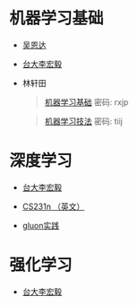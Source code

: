 # 机器学习基础

* [吴恩达](https://www.bilibili.com/video/av9912938)

* [台大李宏毅](https://www.bilibili.com/video/av19144978)

* 林轩田
  > [机器学习基础](https://pan.baidu.com/s/1qXEKETI) 密码: rxjp

  > [机器学习技法](https://pan.baidu.com/s/1eSBX7Cu) 密码: tiij


# 深度学习

* [台大李宏毅](https://www.bilibili.com/video/av9770302/)

* [CS231n （英文）](http://study.163.com/course/introduction/1003223001.htm#/courseDetail)

* [gluon实践](https://space.bilibili.com/209599371/#/)

# 强化学习

* [台大李宏毅](https://www.bilibili.com/video/av24724071/)